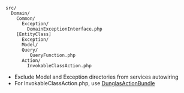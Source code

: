 ```
src/
  Domain/
    Common/
      Exception/
        DomainExceptionInterface.php
    [EntityClass]
      Exception/
      Model/
      Query/
         QueryFunction.php
      Action/
        InvokableClassAction.php
 ```
 
* Exclude Model and Exception directories from services autowiring
* For InvokableClassAction.php, use [DunglasActionBundle](https://dunglas.fr/2016/01/dunglasactionbundle-symfony-controllers-redesigned)
